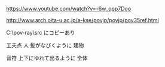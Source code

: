 https://www.youtube.com/watch?v=-6w_opp7Doo

http://www.arch.oita-u.ac.jp/a-kse/povjp/povjp/pov35ref.html

C:\pov-ray\src にコピーあり

工夫点
人
  髪がなびくように
建物
  
音符
  上下にゆれて出るように
全体
